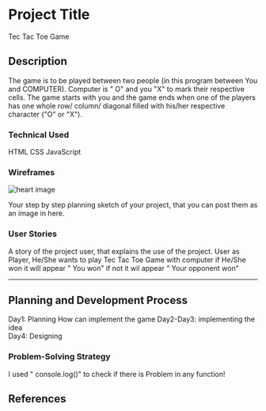 # Project Title

Tec Tac Toe Game
## Description

The game is to be played between two people (in this program between You and COMPUTER).
Computer is " O" and you "X" to mark their respective cells.
The game starts with you and the game ends when one of the players has one whole row/ column/ diagonal filled with his/her respective character ("O" or "X").

### Technical Used
HTML
CSS
JavaScript



### Wireframes
![heart image](img1.png)

Your step by step planning sketch of your project, that you can post them as an image in here.

### User Stories

A story of the project user, that explains the use of the project.
User as Player, He/She wants to play Tec Tac Toe Game with computer if He/She won it will appear " You won" if not
it wil appear " Your opponent won"

---

## Planning and Development Process

Day1: Planning How can implement the game
Day2-Day3: implementing the idea  
Day4: Designing

### Problem-Solving Strategy

I used " console.log()" to check if there is Problem in any function!




 ## References

